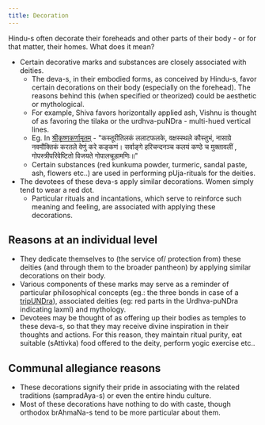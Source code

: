 ```yaml
---
title: Decoration
---
```

  

Hindu-s often decorate their foreheads and other parts of their body - or for that matter, their homes. What does it mean?

- Certain decorative marks and substances are closely associated with deities.
    - The deva-s, in their embodied forms, as conceived by Hindu-s, favor certain decorations on their body (especially on the forehead). The reasons behind this (when specified or theorized) could be aesthetic or mythological.
    - For example, Shiva favors horizontally applied ash, Vishnu is thought of as favoring the tilaka or the urdhva-puNDra - multi-hued vertical lines.
    - Eg. In [श्रीकृष्णकर्णामृतम्](http://sanskritdocuments.org/doc_vishhnu/kkarna.html?lang=sa) - "कस्तूरीतिलकं ललाटफलके, वक्षस्स्थले कौस्तुभं, नासाग्रे नवमौक्तिकं करतले वेणुं करे कङ्कणं। सर्वाङ्गे हरिचन्दनञ्च कलयं कण्ठे च मुक्तावलीं , गोपस्त्रीपरिवेष्टितो विजयते गोपालचूडामणिः॥"
    - Certain substances (red kunkuma powder, turmeric, sandal paste, ash, flowers etc..) are used in performing pUja-rituals for the deities.
- The devotees of these deva-s apply similar decorations. Women simply tend to wear a red dot.
  - Particular rituals and incantations, which serve to reinforce such meaning and feeling, are associated with applying these decorations.

## Reasons at an individual level
- They dedicate themselves to (the service of/ protection from) these deities (and through them to the broader pantheon) by applying similar decorations on their body.
- Various components of these marks may serve as a reminder of particular philosophical concepts (eg.: the three bonds in case of a [tripUNDra](https://en.wikipedia.org/wiki/Tripundra)), associated deities (eg: red parts in the Urdhva-puNDra indicating laxmI) and mythology.
- Devotees may be thought of as offering up their bodies as temples to these deva-s, so that they may receive divine inspiration in their thoughts and actions. For this reason, they maintain ritual purity, eat suitable (sAttivka) food offered to the deity, perform yogic exercise etc..

## Communal allegiance reasons
- These decorations signify their pride in associating with the related traditions (sampradAya-s) or even the entire hindu culture.
- Most of these decorations have nothing to do with caste, though orthodox brAhmaNa-s tend to be more particular about them.
